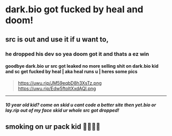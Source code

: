 # dark.bio got fucked by heal and doom!

## src is out and use it if u want to,

### he dropped his dev so yea doom got it and thats a ez win 

#### goodbye dark.bio ur src got leaked no more selling shit on dark.bio kid and sc get fucked by heal | aka heal runs u | heres some pics

> https://uwu.rip/JM59eqbD8h3XsTz.png
> https://uwu.rip/Edw5ftoItXxdAQl.png


------------
##### 10 year old kid? come on skid u cant code a better site then yet.bio or lay.rip out of my face skid ur whole src got dropped!

## smoking on ur pack kid 🚬🚬🚬🚬

